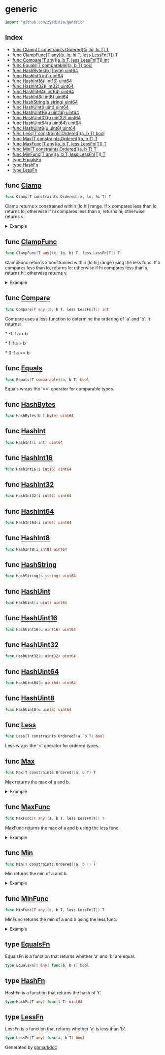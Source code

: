 <!-- Code generated by gomarkdoc. DO NOT EDIT -->

# generic

```go
import "github.com/zyedidia/generic"
```

## Index

- [func Clamp[T constraints.Ordered](x, lo, hi T) T](<#func-clamp>)
- [func ClampFunc[T any](x, lo, hi T, less LessFn[T]) T](<#func-clampfunc>)
- [func Compare[T any](a, b T, less LessFn[T]) int](<#func-compare>)
- [func Equals[T comparable](a, b T) bool](<#func-equals>)
- [func HashBytes(b []byte) uint64](<#func-hashbytes>)
- [func HashInt(i int) uint64](<#func-hashint>)
- [func HashInt16(i int16) uint64](<#func-hashint16>)
- [func HashInt32(i int32) uint64](<#func-hashint32>)
- [func HashInt64(i int64) uint64](<#func-hashint64>)
- [func HashInt8(i int8) uint64](<#func-hashint8>)
- [func HashString(s string) uint64](<#func-hashstring>)
- [func HashUint(i uint) uint64](<#func-hashuint>)
- [func HashUint16(u uint16) uint64](<#func-hashuint16>)
- [func HashUint32(u uint32) uint64](<#func-hashuint32>)
- [func HashUint64(u uint64) uint64](<#func-hashuint64>)
- [func HashUint8(u uint8) uint64](<#func-hashuint8>)
- [func Less[T constraints.Ordered](a, b T) bool](<#func-less>)
- [func Max[T constraints.Ordered](a, b T) T](<#func-max>)
- [func MaxFunc[T any](a, b T, less LessFn[T]) T](<#func-maxfunc>)
- [func Min[T constraints.Ordered](a, b T) T](<#func-min>)
- [func MinFunc[T any](a, b T, less LessFn[T]) T](<#func-minfunc>)
- [type EqualsFn](<#type-equalsfn>)
- [type HashFn](<#type-hashfn>)
- [type LessFn](<#type-lessfn>)


## func [Clamp](<https://github.com/zyedidia/generic/blob/master/generic.go#L62>)

```go
func Clamp[T constraints.Ordered](x, lo, hi T) T
```

Clamp returns x constrained within \[lo:hi\] range\. If x compares less than lo\, returns lo; otherwise if hi compares less than x\, returns hi; otherwise returns v\.

<details><summary>Example</summary>
<p>

```go
package main

import (
	"fmt"
	"github.com/zyedidia/generic"
	"time"
)

func main() {
	fmt.Println(generic.Clamp(500, 400, 600))
	fmt.Println(generic.Clamp(200, 400, 600))
	fmt.Println(generic.Clamp(800, 400, 600))

	fmt.Println(generic.Clamp(5*time.Second, 4*time.Second, 6*time.Second).Milliseconds())
	fmt.Println(generic.Clamp(2*time.Second, 4*time.Second, 6*time.Second).Milliseconds())
	fmt.Println(generic.Clamp(8*time.Second, 4*time.Second, 6*time.Second).Milliseconds())

	fmt.Println(generic.Clamp(1.5, 1.4, 1.8))
	fmt.Println(generic.Clamp(1.5, 1.8, 1.8))
	fmt.Println(generic.Clamp(1.5, 2.1, 1.9))

}
```

#### Output

```
500
400
600
5000
4000
6000
1.5
1.8
2.1
```

</p>
</details>

## func [ClampFunc](<https://github.com/zyedidia/generic/blob/master/generic.go#L84>)

```go
func ClampFunc[T any](x, lo, hi T, less LessFn[T]) T
```

ClampFunc returns x constrained within \[lo:hi\] range using the less func\. If x compares less than lo\, returns lo; otherwise if hi compares less than x\, returns hi; otherwise returns v\.

<details><summary>Example</summary>
<p>

```go
package main

import (
	"fmt"
	"github.com/zyedidia/generic"
	"math"
)

func lessMagnitude(a, b float64) bool {
	return math.Abs(a) < math.Abs(b)
}

func main() {
	fmt.Println(generic.ClampFunc(1.5, 1.4, 1.8, lessMagnitude))
	fmt.Println(generic.ClampFunc(1.5, 1.8, 1.8, lessMagnitude))
	fmt.Println(generic.ClampFunc(1.5, 2.1, 1.9, lessMagnitude))
	fmt.Println(generic.ClampFunc(-1.5, -1.4, -1.8, lessMagnitude))
	fmt.Println(generic.ClampFunc(-1.5, -1.8, -1.8, lessMagnitude))
	fmt.Println(generic.ClampFunc(-1.5, -2.1, -1.9, lessMagnitude))
	fmt.Println(generic.ClampFunc(1.5, -1.5, -1.5, lessMagnitude))

}
```

#### Output

```
1.5
1.8
2.1
-1.5
-1.8
-2.1
1.5
```

</p>
</details>

## func [Compare](<https://github.com/zyedidia/generic/blob/master/generic.go#L35>)

```go
func Compare[T any](a, b T, less LessFn[T]) int
```

Compare uses a less function to determine the ordering of 'a' and 'b'\. It returns:

\* \-1 if a \< b

\* 1 if a \> b

\* 0 if a == b

## func [Equals](<https://github.com/zyedidia/generic/blob/master/generic.go#L19>)

```go
func Equals[T comparable](a, b T) bool
```

Equals wraps the '==' operator for comparable types\.

## func [HashBytes](<https://github.com/zyedidia/generic/blob/master/generic.go#L121>)

```go
func HashBytes(b []byte) uint64
```

## func [HashInt](<https://github.com/zyedidia/generic/blob/master/generic.go#L112>)

```go
func HashInt(i int) uint64
```

## func [HashInt16](<https://github.com/zyedidia/generic/blob/master/generic.go#L106>)

```go
func HashInt16(i int16) uint64
```

## func [HashInt32](<https://github.com/zyedidia/generic/blob/master/generic.go#L103>)

```go
func HashInt32(i int32) uint64
```

## func [HashInt64](<https://github.com/zyedidia/generic/blob/master/generic.go#L100>)

```go
func HashInt64(i int64) uint64
```

## func [HashInt8](<https://github.com/zyedidia/generic/blob/master/generic.go#L109>)

```go
func HashInt8(i int8) uint64
```

## func [HashString](<https://github.com/zyedidia/generic/blob/master/generic.go#L118>)

```go
func HashString(s string) uint64
```

## func [HashUint](<https://github.com/zyedidia/generic/blob/master/generic.go#L115>)

```go
func HashUint(i uint) uint64
```

## func [HashUint16](<https://github.com/zyedidia/generic/blob/master/generic.go#L94>)

```go
func HashUint16(u uint16) uint64
```

## func [HashUint32](<https://github.com/zyedidia/generic/blob/master/generic.go#L91>)

```go
func HashUint32(u uint32) uint64
```

## func [HashUint64](<https://github.com/zyedidia/generic/blob/master/generic.go#L88>)

```go
func HashUint64(u uint64) uint64
```

## func [HashUint8](<https://github.com/zyedidia/generic/blob/master/generic.go#L97>)

```go
func HashUint8(u uint8) uint64
```

## func [Less](<https://github.com/zyedidia/generic/blob/master/generic.go#L24>)

```go
func Less[T constraints.Ordered](a, b T) bool
```

Less wraps the '\<' operator for ordered types\.

## func [Max](<https://github.com/zyedidia/generic/blob/master/generic.go#L45>)

```go
func Max[T constraints.Ordered](a, b T) T
```

Max returns the max of a and b\.

<details><summary>Example</summary>
<p>

```go
package main

import (
	"fmt"
	"github.com/zyedidia/generic"
	"time"
)

func main() {
	fmt.Println(generic.Max(7, 3))
	fmt.Println(generic.Max(2*time.Second, 3*time.Second).Milliseconds())
}
```

#### Output

```
7
3000
```

</p>
</details>

## func [MaxFunc](<https://github.com/zyedidia/generic/blob/master/generic.go#L67>)

```go
func MaxFunc[T any](a, b T, less LessFn[T]) T
```

MaxFunc returns the max of a and b using the less func\.

<details><summary>Example</summary>
<p>

```go
package main

import (
	"fmt"
	"github.com/zyedidia/generic"
	"math"
)

func lessMagnitude(a, b float64) bool {
	return math.Abs(a) < math.Abs(b)
}

func main() {
	fmt.Println(generic.MaxFunc(2.5, -3.1, lessMagnitude))
}
```

#### Output

```
-3.1
```

</p>
</details>

## func [Min](<https://github.com/zyedidia/generic/blob/master/generic.go#L53>)

```go
func Min[T constraints.Ordered](a, b T) T
```

Min returns the min of a and b\.

<details><summary>Example</summary>
<p>

```go
package main

import (
	"fmt"
	"github.com/zyedidia/generic"
	"time"
)

func main() {
	fmt.Println(generic.Min(7, 3))
	fmt.Println(generic.Min(2*time.Second, 3*time.Second).Milliseconds())
}
```

#### Output

```
3
2000
```

</p>
</details>

## func [MinFunc](<https://github.com/zyedidia/generic/blob/master/generic.go#L75>)

```go
func MinFunc[T any](a, b T, less LessFn[T]) T
```

MinFunc returns the min of a and b using the less func\.

<details><summary>Example</summary>
<p>

```go
package main

import (
	"fmt"
	"github.com/zyedidia/generic"
	"math"
)

func lessMagnitude(a, b float64) bool {
	return math.Abs(a) < math.Abs(b)
}

func main() {
	fmt.Println(generic.MinFunc(2.5, -3.1, lessMagnitude))
}
```

#### Output

```
2.5
```

</p>
</details>

## type [EqualsFn](<https://github.com/zyedidia/generic/blob/master/generic.go#L10>)

EqualsFn is a function that returns whether 'a' and 'b' are equal\.

```go
type EqualsFn[T any] func(a, b T) bool
```

## type [HashFn](<https://github.com/zyedidia/generic/blob/master/generic.go#L16>)

HashFn is a function that returns the hash of 't'\.

```go
type HashFn[T any] func(t T) uint64
```

## type [LessFn](<https://github.com/zyedidia/generic/blob/master/generic.go#L13>)

LessFn is a function that returns whether 'a' is less than 'b'\.

```go
type LessFn[T any] func(a, b T) bool
```



Generated by [gomarkdoc](<https://github.com/princjef/gomarkdoc>)
